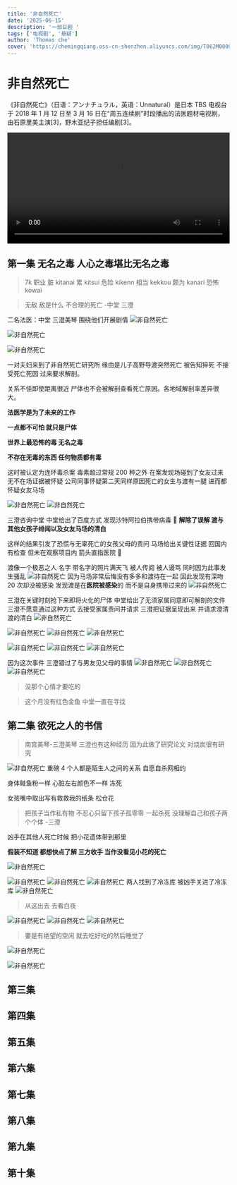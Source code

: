 ```yaml
---
title: '非自然死亡'
date: '2025-06-15'
description: '一部日剧 '
tags: ['电视剧', '悬疑']
author: 'Thomas che'
cover: 'https://chemingqiang.oss-cn-shenzhen.aliyuncs.com/img/T062M0000040fQYR2kBmGk.webp'
---
```


# 非自然死亡

《非自然死亡》（日语：アンナチュラル，英语：Unnatural）是日本 TBS 电视台于 2018 年 1 月 12 日至 3 月 16 日在“周五连续剧”时段播出的法医题材电视剧，由石原里美主演[3]，野木亚纪子担任编剧[3]。

<video controls width="720" style="max-width: 100%;">
  <source src="https://chemingqiang.oss-cn-shenzhen.aliyuncs.com/bag_1/143240302-1-192.mp4" type="video/mp4" />
  您的浏览器不支持视频播放。
</video>

## 第一集 无名之毒 人心之毒堪比无名之毒

> 7k 职业 脏 kitanai 累 kitsui 危险 kikenn 相当 kekkou 颇为 kanari 恐怖 kowai

> 无敌 敌是什么 不合理的死亡 -中堂 三澄

二名法医：中堂 三澄美琴 围绕他们开展剧情
![非自然死亡](https://chemingqiang.oss-cn-shenzhen.aliyuncs.com/bag_1/Snipaste_2025-06-22_14-38-11.png)

![非自然死亡](https://chemingqiang.oss-cn-shenzhen.aliyuncs.com/bag_1/Snipaste_2025-06-22_14-39-24.png)

![非自然死亡](https://chemingqiang.oss-cn-shenzhen.aliyuncs.com/bag_1/Snipaste_2025-06-22_14-32-15.png)

一对夫妇来到了非自然死亡研究所 缘由是儿子高野导渡突然死亡 被告知猝死 不接受死亡死因 过来要求解剖。

关系不佳即使距离很近 尸体也不会被解剖查看死亡原因。各地域解剖率差异很大。

**法医学是为了未来的工作**

**一点都不可怕 就只是尸体**

**世界上最恐怖的毒 无名之毒**

**不存在无毒的东西 任何物质都有毒**

这时被认定为连环毒杀案 毒素超过常规 200 种之外 在案发现场碰到了女友过来 无不在场证据被怀疑 公司同事怀疑第二天同样原因死亡的女生与渡有一腿 进而都怀疑女友马场

![非自然死亡](https://chemingqiang.oss-cn-shenzhen.aliyuncs.com/bag_1/Snipaste_2025-06-22_13-30-14.png)
![非自然死亡](https://chemingqiang.oss-cn-shenzhen.aliyuncs.com/bag_1/Snipaste_2025-06-22_14-46-53.png)

三澄咨询中堂 中堂给出了百度方式 发现沙特阿拉伯携带病毒 🦠 **解除了误解 渡与其他女孩子绯闻以及女友马场的清白**

这样的结果引发了恐慌与无辜死亡的女孩父母的责问 马场给出关键性证据 回国内有检查 但未在观察项目内 箭头直指医院 🏥

渡像一个极恶之人 名字 带名字的照片满天飞 被人传阅 被人谩骂 同时因为此事发生骚乱
![非自然死亡](https://chemingqiang.oss-cn-shenzhen.aliyuncs.com/bag_1/Snipaste_2025-06-22_15-09-47.png)
因为马场非常后悔没有多多和渡待在一起 因此发现有深吻 20 次却没被感染 发现渡是在**医院被感染**的 而不是自身携带过来的
![非自然死亡](https://chemingqiang.oss-cn-shenzhen.aliyuncs.com/bag_1/Snipaste_2025-06-22_15-24-38.png)

三澄在关键时刻抢下来即将火化的尸体 中堂给出了无须家属同意即可解剖的文件 三澄不愿意通过这种方式 去接受家属责问并请求
三澄把证据呈现出来 并请求澄清渡的清白
![非自然死亡](https://chemingqiang.oss-cn-shenzhen.aliyuncs.com/bag_1/Snipaste_2025-06-22_15-29-15.png)

![非自然死亡](https://chemingqiang.oss-cn-shenzhen.aliyuncs.com/bag_1/Snipaste_2025-06-22_15-32-19.png)
![非自然死亡](https://chemingqiang.oss-cn-shenzhen.aliyuncs.com/bag_1/Snipaste_2025-06-22_15-32-45.png)
![非自然死亡](https://chemingqiang.oss-cn-shenzhen.aliyuncs.com/bag_1/Snipaste_2025-06-22_15-33-19.png)

![非自然死亡](https://chemingqiang.oss-cn-shenzhen.aliyuncs.com/bag_1/Snipaste_2025-06-22_15-31-11.png)
![非自然死亡](https://chemingqiang.oss-cn-shenzhen.aliyuncs.com/bag_1/Snipaste_2025-06-22_15-31-42.png)
![非自然死亡](https://chemingqiang.oss-cn-shenzhen.aliyuncs.com/bag_1/Snipaste_2025-06-22_15-32-55.png)

因为这次事件 三澄错过了与男友见父母的事情
![非自然死亡](https://chemingqiang.oss-cn-shenzhen.aliyuncs.com/bag_1/Snipaste_2025-06-22_15-34-10.png)
![非自然死亡](https://chemingqiang.oss-cn-shenzhen.aliyuncs.com/bag_1/Snipaste_2025-06-22_15-34-36.png)
![非自然死亡](https://chemingqiang.oss-cn-shenzhen.aliyuncs.com/bag_1/Snipaste_2025-06-22_15-34-50.png)

> 没那个心情才要吃的

> 这个月没有红色金鱼 中堂一直在寻找

## 第二集 欲死之人的书信

> 南宫美琴-三澄美琴 三澄也有这种经历 因为此做了研究论文 对烧炭很有研究

![非自然死亡](https://chemingqiang.oss-cn-shenzhen.aliyuncs.com/bag_1/Snipaste_2025-06-22_16-14-01.png)
重磅 4 个人都是陌生人之间的关系 自愿自杀网相约

身体鲑鱼粉一样 心脏左右颜色不一样 冻死

女孩嘴中取出写有救救我的纸条 松仓花

> 把孩子当作私有物 不忍心只留下孩子孤零零 一起杀死 没理解自己和孩子两个个体 -三澄

凶手在其他人死亡时候 把小花遗体带到那里

**假装不知道 都想快点了解 三方收手 当作没看见小花的死亡**

![非自然死亡](https://chemingqiang.oss-cn-shenzhen.aliyuncs.com/bag_1/Snipaste_2025-06-22_16-23-46.png)

![非自然死亡](https://chemingqiang.oss-cn-shenzhen.aliyuncs.com/bag_1/Snipaste_2025-06-22_16-13-47.png)
![非自然死亡](https://chemingqiang.oss-cn-shenzhen.aliyuncs.com/bag_1/Snipaste_2025-06-22_15-57-56.png)
![非自然死亡](https://chemingqiang.oss-cn-shenzhen.aliyuncs.com/bag_1/Snipaste_2025-06-22_15-57-42.png)
两人找到了冷冻库 被凶手关进了冷冻库
![非自然死亡](https://chemingqiang.oss-cn-shenzhen.aliyuncs.com/bag_1/Snipaste_2025-06-22_16-40-05.png)

> 从这出去 去看白夜

![非自然死亡](https://chemingqiang.oss-cn-shenzhen.aliyuncs.com/bag_1/Snipaste_2025-06-22_16-52-25.png)
![非自然死亡](https://chemingqiang.oss-cn-shenzhen.aliyuncs.com/bag_1/Snipaste_2025-06-22_16-48-41.png)
![非自然死亡](https://chemingqiang.oss-cn-shenzhen.aliyuncs.com/bag_1/Snipaste_2025-06-22_16-49-53.png)

> 要是有绝望的空闲 就去吃好吃的然后睡觉了

![非自然死亡](https://chemingqiang.oss-cn-shenzhen.aliyuncs.com/bag_1/Snipaste_2025-06-22_16-53-52.png)

![非自然死亡](https://chemingqiang.oss-cn-shenzhen.aliyuncs.com/bag_1/Snipaste_2025-06-22_16-53-40.png)

## 第三集

## 第四集

## 第五集

## 第六集

## 第七集

## 第八集

## 第九集

## 第十集
